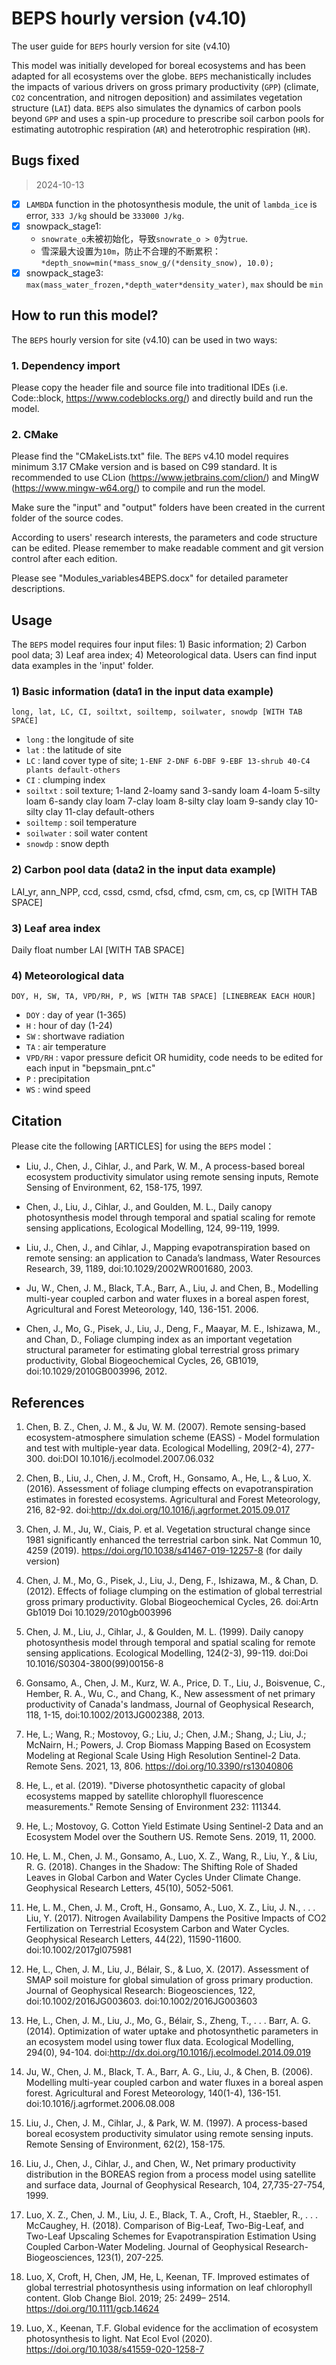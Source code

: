 # BEPS hourly version (v4.10)

The user guide for `BEPS` hourly version for site (v4.10)

This model was initially developed for boreal ecosystems and has been adapted
for all ecosystems over the globe. `BEPS` mechanistically includes the impacts of
various drivers on gross primary productivity (`GPP`) (climate, `CO2` concentration,
and nitrogen deposition) and assimilates vegetation structure (`LAI`) data. `BEPS`
also simulates the dynamics of carbon pools beyond `GPP` and uses a spin-up
procedure to prescribe soil carbon pools for estimating autotrophic respiration
(`AR`) and heterotrophic respiration (`HR`).

## Bugs fixed

> 2024-10-13

- [x] `LAMBDA` function in the photosynthesis module, the unit of `lambda_ice`
  is error, `333 J/kg` should be `333000 J/kg`.
- [x] snowpack_stage1:
  + `snowrate_o`未被初始化，导致`snowrate_o > 0`为`true`.
  + 雪深最大设置为`10m`，防止不合理的不断累积：`*depth_snow=min(*mass_snow_g/(*density_snow), 10.0);`
- [x] snowpack_stage3: 
  `max(mass_water_frozen,*depth_water*density_water)`, `max` should be `min`

## How to run this model?

The `BEPS` hourly version for site (v4.10) can be used in two ways:

### 1. Dependency import

Please copy the header file and source file into traditional IDEs (i.e. Code::block, <https://www.codeblocks.org/>) and directly build and run the model.

### 2. CMake

Please find the "CMakeLists.txt" file. The `BEPS` v4.10 model requires minimum 3.17 CMake version and is based on C99 standard.
It is recommended to use CLion (<https://www.jetbrains.com/clion/>) and MingW (<https://www.mingw-w64.org/>) to compile and run the model.

Make sure the "input" and "output" folders have been created in the current folder of the source codes.

According to users' research interests, the parameters and code structure can be edited. Please remember to make readable comment and git version control after each edition.

Please see "Modules_variables4BEPS.docx" for detailed parameter descriptions.

## Usage

The `BEPS` model requires four input files: 1) Basic information; 2) Carbon pool data; 3) Leaf area index; 4) Meteorological data.
Users can find input data examples in the 'input' folder.

### 1) Basic information (data1 in the input data example)

`long, lat, LC, CI, soiltxt, soiltemp, soilwater, snowdp [WITH TAB SPACE]`

- `long`      : the longitude of site
- `lat`       : the latitude of site
- `LC`        : land cover type of site; `1-ENF 2-DNF 6-DBF 9-EBF 13-shrub 40-C4 plants default-others`
- `CI`        : clumping index
- `soiltxt`   : soil texture; 1-land 2-loamy sand 3-sandy loam 4-loam 5-silty loam 6-sandy clay loam 7-clay loam 8-silty clay loam 9-sandy clay 10-silty clay 11-clay default-others
- `soiltemp`  : soil temperature
- `soilwater` : soil water content
- `snowdp`    : snow depth

### 2) Carbon pool data (data2 in the input data example)

LAI_yr, ann_NPP,  ccd,  cssd,  csmd,  cfsd,  cfmd,  csm,  cm,  cs,  cp [WITH TAB SPACE]

### 3) Leaf area index

Daily float number LAI [WITH TAB SPACE]

### 4) Meteorological data

`DOY, H, SW, TA, VPD/RH, P, WS [WITH TAB SPACE] [LINEBREAK EACH HOUR]`

- `DOY`    : day of year (1-365)
- `H`      : hour of day (1-24)
- `SW`     : shortwave radiation
- `TA`     : air temperature
- `VPD/RH` : vapor pressure deficit OR humidity, code needs to be edited for each input in "bepsmain_pnt.c"
- `P`      : precipitation
- `WS`     : wind speed

## Citation

Please cite the following [ARTICLES] for using the `BEPS` model：

- Liu, J., Chen, J., Cihlar, J., and Park, W. M., A process-based boreal ecosystem productivity simulator using remote sensing inputs, Remote Sensing of Environment, 62, 158-175, 1997.

- Chen, J., Liu, J., Cihlar, J., and Goulden, M. L., Daily canopy photosynthesis model through temporal and spatial scaling for remote sensing applications, Ecological Modelling, 124, 99-119, 1999.

- Liu, J., Chen, J., and Cihlar, J., Mapping evapotranspiration based on remote sensing: an application to Canada’s landmass, Water Resources Research, 39, 1189, doi:10.1029/2002WR001680, 2003.

- Ju, W., Chen, J. M., Black, T.A., Barr, A., Liu, J. and Chen, B., Modelling multi-year coupled carbon and water fluxes in a boreal aspen forest, Agricultural and Forest Meteorology, 140, 136-151. 2006.

- Chen, J., Mo, G., Pisek, J., Liu, J., Deng, F., Maayar, M. E., Ishizawa, M., and Chan, D., Foliage clumping index as an important vegetation structural parameter for estimating global terrestrial gross primary productivity, Global Biogeochemical Cycles, 26, GB1019, doi:10.1029/2010GB003996, 2012.

## References

1. Chen, B. Z., Chen, J. M., & Ju, W. M. (2007). Remote sensing-based ecosystem-atmosphere simulation scheme (EASS) - Model formulation and test with multiple-year data. Ecological Modelling, 209(2-4), 277-300. doi:DOI 10.1016/j.ecolmodel.2007.06.032

1. Chen, B., Liu, J., Chen, J. M., Croft, H., Gonsamo, A., He, L., & Luo, X. (2016). Assessment of foliage clumping effects on evapotranspiration estimates in forested ecosystems. Agricultural and Forest Meteorology, 216, 82-92. doi:http://dx.doi.org/10.1016/j.agrformet.2015.09.017

1. Chen, J. M., Ju, W., Ciais, P. et al. Vegetation structural change since 1981 significantly enhanced the terrestrial carbon sink. Nat Commun 10, 4259 (2019). https://doi.org/10.1038/s41467-019-12257-8 (for daily version)

1. Chen, J. M., Mo, G., Pisek, J., Liu, J., Deng, F., Ishizawa, M., & Chan, D. (2012). Effects of foliage clumping on the estimation of global terrestrial gross primary productivity. Global Biogeochemical Cycles, 26. doi:Artn Gb1019 Doi 10.1029/2010gb003996

1. Chen, J. M., Liu, J., Cihlar, J., & Goulden, M. L. (1999). Daily canopy photosynthesis model through temporal and spatial scaling for remote sensing applications. Ecological Modelling, 124(2-3), 99-119. doi:Doi 10.1016/S0304-3800(99)00156-8

1. Gonsamo, A., Chen, J. M., Kurz, W. A., Price, D. T., Liu, J., Boisvenue, C., Hember, R. A., Wu, C., and Chang, K., New assessment of net primary productivity of Canada's landmass, Journal of Geophysical Research, 118, 1-15, doi:10.1002/2013JG002388, 2013.

1. He, L.; Wang, R.; Mostovoy, G.; Liu, J.; Chen, J.M.; Shang, J.; Liu, J.; McNairn, H.; Powers, J. Crop Biomass Mapping Based on Ecosystem Modeling at Regional Scale Using High Resolution Sentinel-2 Data. Remote Sens. 2021, 13, 806. https://doi.org/10.3390/rs13040806

1. He, L., et al. (2019). "Diverse photosynthetic capacity of global ecosystems mapped by satellite chlorophyll fluorescence measurements." Remote Sensing of Environment 232: 111344.

1. He, L.; Mostovoy, G. Cotton Yield Estimate Using Sentinel-2 Data and an Ecosystem Model over the Southern US. Remote Sens. 2019, 11, 2000.

1. He, L. M., Chen, J. M., Gonsamo, A., Luo, X. Z., Wang, R., Liu, Y., & Liu, R. G. (2018). Changes in the Shadow: The Shifting Role of Shaded Leaves in Global Carbon and Water Cycles Under Climate Change. Geophysical Research Letters, 45(10), 5052-5061.

1. He, L. M., Chen, J. M., Croft, H., Gonsamo, A., Luo, X. Z., Liu, J. N., . . . Liu, Y. (2017). Nitrogen Availability Dampens the Positive Impacts of CO2 Fertilization on Terrestrial Ecosystem Carbon and Water Cycles. Geophysical Research Letters, 44(22), 11590-11600. doi:10.1002/2017gl075981

1. He, L., Chen, J. M., Liu, J., Bélair, S., & Luo, X. (2017). Assessment of SMAP soil moisture for global simulation of gross primary production. Journal of Geophysical Research: Biogeosciences, 122, doi:10.1002/2016JG003603. doi:10.1002/2016JG003603

1. He, L., Chen, J. M., Liu, J., Mo, G., Bélair, S., Zheng, T., . . . Barr, A. G. (2014). Optimization of water uptake and photosynthetic parameters in an ecosystem model using tower flux data. Ecological Modelling, 294(0), 94-104. doi:<http://dx.doi.org/10.1016/j.ecolmodel.2014.09.019>

1. Ju, W., Chen, J. M., Black, T. A., Barr, A. G., Liu, J., & Chen, B. (2006). Modelling multi-year coupled carbon and water fluxes in a boreal aspen forest. Agricultural and Forest Meteorology, 140(1-4), 136-151. doi:10.1016/j.agrformet.2006.08.008

1. Liu, J., Chen, J. M., Cihlar, J., & Park, W. M. (1997). A process-based boreal ecosystem productivity simulator using remote sensing inputs. Remote Sensing of Environment, 62(2), 158-175.

1. Liu, J., Chen, J., Cihlar, J., and Chen, W., Net primary productivity distribution in the BOREAS region from a process model using satellite and surface data, Journal of Geophysical Research, 104, 27,735-27-754, 1999.

1. Luo, X. Z., Chen, J. M., Liu, J. E., Black, T. A., Croft, H., Staebler, R., . . . McCaughey, H. (2018). Comparison of Big-Leaf, Two-Big-Leaf, and Two-Leaf Upscaling Schemes for Evapotranspiration Estimation Using Coupled Carbon-Water Modeling. Journal of Geophysical Research-Biogeosciences, 123(1), 207-225.

1. Luo, X, Croft, H, Chen, JM, He, L, Keenan, TF. Improved estimates of global terrestrial photosynthesis using information on leaf chlorophyll content. Glob Change Biol. 2019; 25: 2499– 2514. <https://doi.org/10.1111/gcb.14624>

1. Luo, X., Keenan, T.F. Global evidence for the acclimation of ecosystem photosynthesis to light. Nat Ecol Evol (2020). <https://doi.org/10.1038/s41559-020-1258-7>
